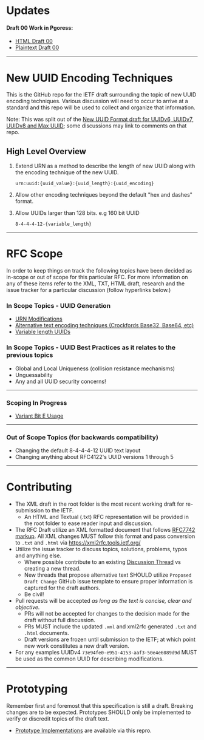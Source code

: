 # Updates

#### Draft 00 Work in Pgoress: 
- [HTML Draft 00](https://uuid6.github.io/new-uuid-encoding-techniques-ietf-draft/draft-00)
- [Plaintext Draft 00](https://raw.githubusercontent.com/uuid6/new-uuid-encoding-techniques-ietf-draft/master/draft-00/draft-davis-peabody-dispatch-new-uuid-encoding-techniques-00.txt)

---

# New UUID Encoding Techniques
This is the GitHub repo for the IETF draft surrounding the topic of new UUID encoding techniques.
Various discussion will need to occur to arrive at a standard and this repo will be used to collect and organize that information.

Note: This was split out of the [New UUID Format draft for UUIDv6, UUIDv7, UUIDv8 and Max UUID](https://github.com/uuid6/uuid6-ietf-draft); some discussions may link to comments on that repo.

## High Level Overview
1. Extend URN as a method to describe the length of new UUID along with the encoding technique of the new UUID.

    `urn:uuid:{uuid_value}:{uuid_length}:{uuid_encoding}`
2. Allow other encoding techniques beyond the default "hex and dashes" format.

3. Allow UUIDs larger than 128 bits. e.g 160 bit UUID

    `8-4-4-4-12-{variable_length}`

---

# RFC Scope
In order to keep things on track the following topics have been decided as in-scope or out of scope for this particular RFC.
For more information on any of these items refer to the XML, TXT, HTML draft, research and the issue tracker for a particular discussion (follow hyperlinks below.)

### In Scope Topics - UUID Generation
- [URN Modifications]()
- [Alternative text encoding techniques (Crockfords Base32, Base64, etc)]()
- [Variable length UUIDs]()


### In Scope Topics - UUID Best Practices as it relates to the previous topics
- Global and Local Uniqueness (collision resistance mechanisms)
- Unguessability
- Any and all UUID security concerns!

---

### Scoping In Progress
- [Variant Bit E Usage]()

---

### Out of Scope Topics (for backwards compatibility)
- Changing the default 8-4-4-4-12 UUID text layout
- Changing anything about RFC4122's UUID versions 1 through 5

---

# Contributing
- The XML draft in the root folder is the most recent working draft for re-submission to the IETF.
  - An HTML and Textual (.txt) RFC representation will be provided in the root folder to ease reader input and discussion.
- The RFC Draft utilize an XML formatted document that follows [RFC7742 markup](https://xml2rfc.tools.ietf.org/rfc7749.html). All XML changes MUST follow this format and pass conversion to `.txt` and `.html` via https://xml2rfc.tools.ietf.org/
- Utilize the issue tracker to discuss topics, solutions, problems, typos and anything else.
  - Where possible contribute to an existing [Discussion Thread](https://github.com/uuid6/new-uuid-encoding-techniques-ietf-draft/issues?q=is%3Aissue+is%3Aopen+label%3ADiscussion) vs creating a new thread.
  - New threads that propose alternative text SHOULD utilize `Proposed Draft Change` GitHub issue template to ensure proper information is captured for the draft authors.
  - Be civil!
- Pull requests will be accepted  *as long as the text is concise, clear and objective.* 
  - PRs will not be accepted for changes to the decision made for the draft without full discussion. 
  - PRs MUST include the updated `.xml` and xml2rfc generated `.txt` and `.html` documents.
  - Draft versions are frozen until submission to the IETF; at which point new work constitutes a new draft version.
- For any examples UUIDv4 `73e94fe0-e951-4153-aaf3-50e4e6089d9d` MUST be used as the common UUID for describing modifications.

---

# Prototyping
Remember first and foremost that this specification is still a draft. Breaking changes are to be expected. Prototypes SHOULD only be implemented to verify or discredit topics of the draft text.
- [Prototype Implementations](https://github.com/uuid6/prototypes) are available via this repro.
